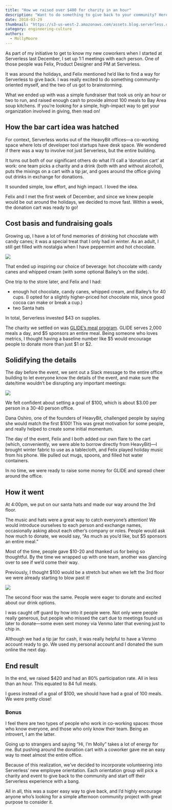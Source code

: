 ```yaml
---
title: "How we raised over $400 for charity in an hour"
description: "Want to do something to give back to your community? Here's how the Serverless team raised over $400 for charity in an hour."
date: 2018-03-29
thumbnail: "https://s3-us-west-2.amazonaws.com/assets.blog.serverless.com/donation-cart/molly-felix.png"
category: engineering-culture
authors:
  - MollyMoore
---
```


As part of my initiative to get to know my new coworkers when I started at Serverless last December, I set up 1:1 meetings with each person. One of those people was Felix, Product Designer and PM at Serverless. 

It was around the holidays, and Felix mentioned he’d like to find a way for Serverless to give back. I was really excited to do something community-oriented myself, and the two of us got to brainstorming.

What we ended up with was a simple fundraiser that took us only an hour or two to run, and raised enough cash to provide almost 100 meals to Bay Area soup kitchens. If you’re looking for a simple, high-impact way to get your organization involved in giving, then read on!

## How the bar cart idea was hatched

For context, Serverless works out of the HeavyBit offices—a co-working space where lots of developer tool startups have desk space. We wondered if there was a way to involve not just Serverless, but the entire building.

It turns out both of our significant others do what I’ll call a ‘donation cart’ at work: one team picks a charity and a drink (both with and without alcohol), puts the mixings on a cart with a tip jar, and goes around the office giving out drinks in exchange for donations.

It sounded simple, low effort, and high impact. I loved the idea.

Felix and I met the first week of December, and since we knew people would be out around the holidays, we decided to move fast. Within a week, the donation cart was ready to go!

## Cost basis and fundraising goals

Growing up, I have a lot of fond memories of drinking hot chocolate with candy canes; it was a special treat that I only had in winter. As an adult, I still get filled with nostalgia when I have peppermint and hot chocolate.

<image src="https://s3-us-west-2.amazonaws.com/assets.blog.serverless.com/donation-cart/candy-cane.jpg">

That ended up inspiring our choice of beverage: hot chocolate with candy canes and whipped cream (with some optional Bailey’s on the side).

One trip to the store later, and Felix and I had:
- enough hot chocolate, candy canes, whipped cream, and Bailey’s for 40 cups. (I opted for a slightly higher-priced hot chocolate mix, since good cocoa can make or break a cup.)
- two Santa hats  

In total, Serverless invested $43 on supplies. 

The charity we settled on was [GLIDE’s meal program](https://www.glide.org/feedthehungry). GLIDE serves 2,000 meals a day, and $5 sponsors an entire meal. Being someone who loves metrics, I thought having a baseline number like $5 would encourage people to donate more than just $1 or $2.

## Solidifying the details

The day before the event, we sent out a Slack message to the entire office building to let everyone know the details of the event, and make sure the date/time wouldn’t be disrupting any important meetings:

<image src="https://s3-us-west-2.amazonaws.com/assets.blog.serverless.com/donation-cart/slack.png">

We felt confident about setting a goal of $100, which is about $3.00 per person in a 30-40 person office.

Dana Oshiro, one of the founders of HeavyBit, challenged people by saying she would match the first $100! This was great motivation for some people, and really helped to create some initial momentum.

The day of the event, Felix and I both added our own flare to the cart (which, conveniently, we were able to borrow directly from HeavyBit)—I brought winter fabric to use as a tablecloth, and Felix played holiday music from his phone. We pulled out mugs, spoons, and filled hot water containers.

In no time, we were ready to raise some money for GLIDE and spread cheer around the office.

## How it went

At 4:00pm, we put on our santa hats and made our way around the 3rd floor.

The music and hats were a great way to catch everyone’s attention! We would introduce ourselves to each person and exchange names, occasionally asking about each other’s company or roles. People would ask how much to donate, we would say, “As much as you’d like, but $5 sponsors an entire meal.”

Most of the time, people gave $10-20 and thanked us for being so thoughtful. By the time we wrapped up with one team, another was glancing over to see if we’d come their way. 

Previously, I thought $100 would be a stretch but when we left the 3rd floor we were already starting to blow past it!

<image src="https://s3-us-west-2.amazonaws.com/assets.blog.serverless.com/donation-cart/bar-cart.png">

The second floor was the same. People were eager to donate and excited about our drink options. 

I was caught off guard by how into it people were. Not only were people really generous, but people who missed the cart due to meetings found us later to donate—some even sent money via Venmo later that evening just to chip in. 

Although we had a tip jar for cash, it was really helpful to have a Venmo account ready to go. We used my personal account and I donated the sum online the next day. 

## End result

In the end, we raised $420 and had an 80% participation rate. All in less than an hour. This equated to 84 full meals.

I guess instead of a goal of $100, we should have had a goal of 100 meals. We were pretty close!

### Bonus

I feel there are two types of people who work in co-working spaces: those who know everyone, and those who only know their team. Being an introvert, I am the latter.

Going up to strangers and saying “Hi, I’m Molly” takes a lot of energy for me. But pushing around the donation cart with a coworker gave me an easy way to meet almost the entire office.

Because of this realization, we’ve decided to incorporate volunteering into Serverless’ new employee orientation. Each orientation group will pick a charity and event to give back to the community and start off their Serverless experience with a bang.

All in all, this was a super easy way to give back, and I’d highly encourage anyone who’s looking for a simple afternoon community project with great purpose to consider it.
